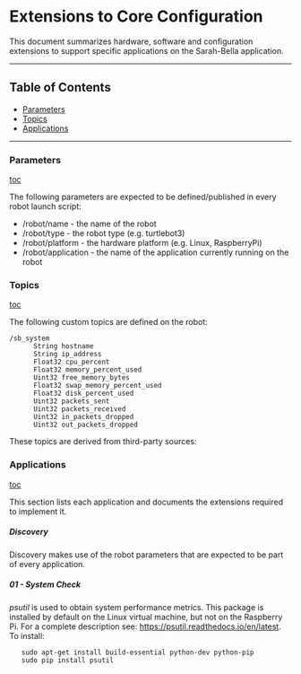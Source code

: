 # Extensions to Core Configuration

This document summarizes hardware, software and configuration extensions to support specific applications on the Sarah-Bella application.

***************************************************************
## Table of Contents <a id="table-of-contents"></a>
  * [Parameters](#parameters)
  * [Topics](#topics)
  * [Applications](#applications)

*********************************************************
### Parameters <a id="parameters"></a>
[toc](#table-of-contents)

The following parameters are expected to be defined/published in every robot launch script:

* /robot/name  - the name of the robot
* /robot/type  - the robot type (e.g. turtlebot3)
* /robot/platform - the hardware platform (e.g. Linux, RaspberryPi)
* /robot/application - the name of the application currently running on the robot

### Topics <a id="topics"></a>
[toc](#table-of-contents)

The following custom topics are defined on the robot:
```
/sb_system
      String hostname
      String ip_address
      Float32 cpu_percent
      Float32 memory_percent_used
      Uint32 free_memory_bytes
      Float32 swap_memory_percent_used
      Float32 disk_percent_used
      Uint32 packets_sent
      Uint32 packets_received
      Uint32 in_packets_dropped
      Uint32 out_packets_dropped
```
These topics are derived from third-party sources:

### Applications <a id="applications"></a>
[toc](#table-of-contents)

This section lists each application and documents the extensions required to
implement it.

##### Discovery
Discovery makes use of the robot parameters that are expected to be part of every application.

##### 01 - System Check
*psutil* is used to obtain system performance metrics. This package is installed by default on the Linux virtual machine, but not on the
Raspberry Pi. For a complete description see: https://psutil.readthedocs.io/en/latest. To install:
```
   sudo apt-get install build-essential python-dev python-pip
   sudo pip install psutil
```
